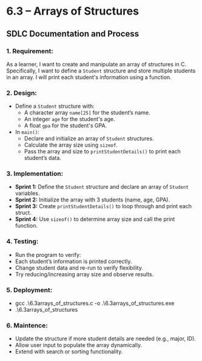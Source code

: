 # 6.3 – Arrays of Structures  
## SDLC Documentation and Process

### 1. **Requirement:**
As a learner, I want to create and manipulate an array of structures in C. Specifically, I want to define a `Student` structure and store multiple students in an array. I will print each student's information using a function.

### 2. **Design:**
- Define a `Student` structure with:
  - A character array `name[25]` for the student’s name.
  - An integer `age` for the student's age.
  - A float `gpa` for the student's GPA.
- In `main()`:
  - Declare and initialize an array of `Student` structures.
  - Calculate the array size using `sizeof`.
  - Pass the array and size to `printStudentDetails()` to print each student’s data.

### 3. **Implementation:**
- **Sprint 1:** Define the `Student` structure and declare an array of `Student` variables.
- **Sprint 2:** Initialize the array with 3 students (name, age, GPA).
- **Sprint 3:** Create `printStudentDetails()` to loop through and print each struct.
- **Sprint 4:** Use `sizeof()` to determine array size and call the print function.

### 4. **Testing:**
   - Run the program to verify:
   - Each student’s information is printed correctly.
   - Change student data and re-run to verify flexibility.
   - Try reducing/increasing array size and observe results.

### 5. **Deployment:**
   - gcc .\6.3arrays_of_structures.c -o .\6.3arrays_of_structures.exe
   - .\6.3arrays_of_structures

### 6. **Maintence:**
   - Update the structure if more student details are needed (e.g., major, ID).
   - Allow user input to populate the array dynamically.
   - Extend with search or sorting functionality.